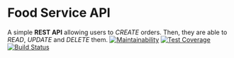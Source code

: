 # Food Service API

A simple **REST API** allowing users to _CREATE_ orders. Then, they are able to _READ_, _UPDATE_ and _DELETE_ them.
[![Maintainability](https://api.codeclimate.com/v1/badges/46542d1e81b90842b0bf/maintainability)](https://codeclimate.com/github/Chell0/food-api/maintainability) [![Test Coverage](https://api.codeclimate.com/v1/badges/46542d1e81b90842b0bf/test_coverage)](https://codeclimate.com/github/Chell0/food-api/test_coverage)
[![Build Status](https://travis-ci.org/chell0/food-api.svg?branch=develop)](https://travis-ci.org/chell0/food-api)


